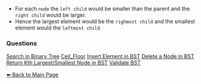 - For each `node` the `left child` would be smaller than the parent and the `right child` would be larger.
- Hence the largest element would be the `righmost child` and the smallest element would the `leftmost child`


### Questions

[Search in Binary Tree](./BST/Search_in_BST.md)
[Ceil_Floor](./BST/Ceil_Floor.md)
[Insert Element in BST](./BST/Insert_into_BST.md)
[Delete a Node in BST](./BST/Delete_Node_BST.md)
[Return Kth Largest/Smallest Node in BST](./BST/Return_Kth_Node_BST.md)
[Validate BST](./BST/Validate_BST.md)



[⬅️ Back to Main Page](../README.md)